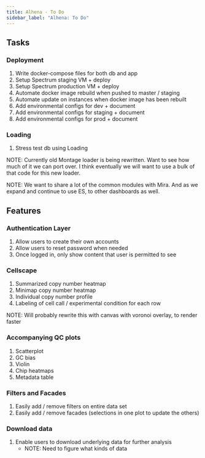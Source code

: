 ```yaml
---
title: Alhena - To Do
sidebar_label: "Alhena: To Do"
---
```


## Tasks

### Deployment

1. Write docker-compose files for both db and app
2. Setup Spectrum staging VM + deploy
3. Setup Spectrum production VM + deploy
4. Automate docker image rebuild when pushed to master / staging
5. Automate update on instances when docker image has been rebuilt
6. Add environmental configs for dev + document
7. Add environmental configs for staging + document
8. Add environmental configs for prod + document

### Loading

1. Stress test db using Loading

NOTE: Currently old Montage loader is being rewritten. Want to see how much of it we can port over. I think eventually we will want to use a bulk of that code for this new loader.

NOTE: We want to share a lot of the common modules with Mira. And as we expand and continue to use ES, to other dashboards as well.

## Features

### Authentication Layer

1. Allow users to create their own accounts
2. Allow users to reset password when needed
3. Once logged in, only show content that user is permitted to see

### Cellscape

1. Summarized copy number heatmap
2. Minimap copy number heatmap
3. Individual copy number profile
4. Labeling of cell call / experimental condition for each row

NOTE: Will probably rewrite this with canvas with voronoi overlay, to render faster

### Accompanying QC plots

1. Scatterplot
2. GC bias
3. Violin
4. Chip heatmaps
5. Metadata table

### Filters and Facades

1. Easily add / remove filters on entire data set
2. Easily add / remove facades (selections in one plot to update the others)

### Download data

1. Enable users to download underlying data for further analysis
   - NOTE: Need to figure what kinds of data

